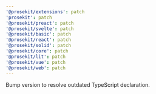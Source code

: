 ```yaml
---
'@prosekit/extensions': patch
'prosekit': patch
'@prosekit/preact': patch
'@prosekit/svelte': patch
'@prosekit/basic': patch
'@prosekit/react': patch
'@prosekit/solid': patch
'@prosekit/core': patch
'@prosekit/lit': patch
'@prosekit/vue': patch
'@prosekit/web': patch
---
```


Bump version to resolve outdated TypeScript declaration.

